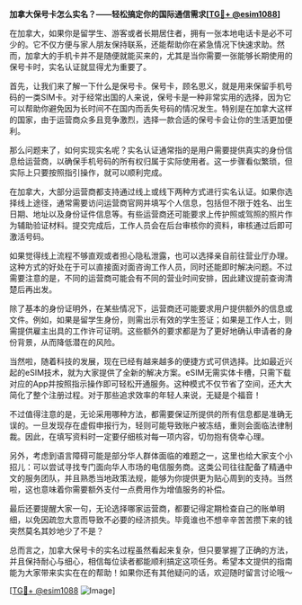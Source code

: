 **加拿大保号卡怎么实名？——轻松搞定你的国际通信需求[[TG💪+ @esim1088](https://t.me/s/esim1088)]**

在加拿大，如果你是留学生、游客或者长期居住者，拥有一张本地电话卡是必不可少的。它不仅方便与家人朋友保持联系，还能帮助你在紧急情况下快速求助。然而，加拿大的手机卡并不是随便就能买来的，尤其是当你需要一张能够长期使用的保号卡时，实名认证就显得尤为重要了。

首先，让我们来了解一下什么是保号卡。保号卡，顾名思义，就是用来保留手机号码的一类SIM卡。对于经常出国的人来说，保号卡是一种非常实用的选择，因为它可以帮助你避免因为长时间不在国内而丢失号码的情况发生。特别是在加拿大这样的国家，由于运营商众多且竞争激烈，选择一款合适的保号卡会让你的生活更加便利。

那么问题来了，如何实现实名呢？实名认证通常指的是用户需要提供真实的身份信息给运营商，以确保手机号码的所有权归属于实际使用者。这一步骤看似繁琐，但实际上只要按照指引操作，就可以顺利完成。

在加拿大，大部分运营商都支持通过线上或线下两种方式进行实名认证。如果你选择线上途径，通常需要访问运营商官网并填写个人信息，包括但不限于姓名、出生日期、地址以及身份证件信息等。有些运营商还可能要求上传护照或驾照的照片作为辅助验证材料。提交完成后，工作人员会在后台审核你的资料，审核通过后即可激活号码。

如果觉得线上流程不够直观或者担心隐私泄露，也可以选择亲自前往营业厅办理。这种方式的好处在于可以直接面对面咨询工作人员，同时还能即时解决问题。不过需要注意的是，不同的运营商可能会有不同的营业时间安排，因此建议提前查询清楚后再出发。

除了基本的身份证明外，在某些情况下，运营商还可能要求用户提供额外的信息或文件。例如，如果是留学生身份，则需出示有效的学生签证；如果是工作人士，则需提供雇主出具的工作许可证明。这些额外的要求都是为了更好地确认申请者的身份背景，从而降低潜在的风险。

当然啦，随着科技的发展，现在已经有越来越多的便捷方式可供选择。比如最近兴起的eSIM技术，就为大家提供了全新的解决方案。eSIM无需实体卡槽，只需下载对应的App并按照指示操作即可轻松开通服务。这种模式不仅节省了空间，还大大简化了整个注册过程。对于那些追求效率的年轻人来说，无疑是个福音！

不过值得注意的是，无论采用哪种方法，都需要保证所提供的所有信息都是准确无误的。一旦发现存在虚假申报行为，轻则可能导致账户被冻结，重则会面临法律制裁。因此，在填写资料时一定要仔细核对每一项内容，切勿抱有侥幸心理。

另外，考虑到语言障碍可能是部分华人群体面临的难题之一，这里也给大家支个小招儿：可以尝试寻找专门面向华人市场的电信服务商。这类公司往往配备了精通中文的服务团队，并且熟悉当地政策法规，能够为你提供更为贴心周到的支持。当然啦，这也意味着你需要额外支付一点费用作为增值服务的补偿。

最后还要提醒大家一句，无论选择哪家运营商，都要记得定期检查自己的账单明细，以免因疏忽大意而导致不必要的经济损失。毕竟谁也不想辛辛苦苦攒下来的钱突然莫名其妙地少了不是？

总而言之，加拿大保号卡的实名过程虽然看起来复杂，但只要掌握了正确的方法，并且保持耐心与细心，相信每位读者都能顺利搞定这项任务。希望本文提供的指南能为大家带来实实在在的帮助！如果你还有其他疑问的话，欢迎随时留言讨论哦～

[[TG💪+ @esim1088](https://t.me/s/esim1088) ![Image](https://i.postimg.cc/4NQfJmqS/Snipaste-2025-05-13-00-14-12.png)]